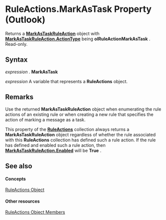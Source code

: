 
# RuleActions.MarkAsTask Property (Outlook)

Returns a  **[MarkAsTaskRuleAction](639d9242-7387-2b25-9d0f-f7a14cf16790.md)** object with **[MarkAsTaskRuleAction.ActionType](d05f10cb-5c5d-37e5-1d6e-a5e4147bd1b3.md)** being **olRuleActionMarkAsTask** . Read-only.


## Syntax

 _expression_ . **MarkAsTask**

 _expression_ A variable that represents a **RuleActions** object.


## Remarks

Use the returned  **MarkAsTaskRuleAction** object when enumerating the rule actions of an existing rule or when creating a new rule that specifies the action of marking a message as a task.

This property of the  **[RuleActions](82ba76cd-86a4-3372-cb51-2df1d58c8b71.md)** collection always returns a **MarkAsTaskRuleAction** object regardless of whether the rule associated with this **RuleActions** collection has defined such a rule action. If the rule has defined and enabled such a rule action, then **[MarkAsTaskRuleAction.Enabled](3e969ccd-7af2-d6db-ab63-d17ce2c2614c.md)** will be **True** .


## See also


#### Concepts


[RuleActions Object](82ba76cd-86a4-3372-cb51-2df1d58c8b71.md)
#### Other resources


[RuleActions Object Members](ea4c7acb-2ce2-ecf9-046f-2eb48d4935bb.md)
